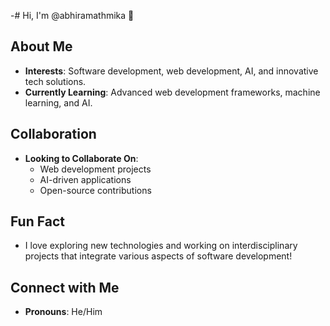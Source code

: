-# Hi, I'm @abhiramathmika 👋

## About Me
- **Interests**: Software development, web development, AI, and innovative tech solutions.
- **Currently Learning**: Advanced web development frameworks, machine learning, and AI.

## Collaboration
- **Looking to Collaborate On**:
  - Web development projects
  - AI-driven applications
  - Open-source contributions

## Fun Fact
- I love exploring new technologies and working on interdisciplinary projects that integrate various aspects of software development!

## Connect with Me
- **Pronouns**: He/Him

<!---
abhiramathmika/abhiramathmika is a ✨ special ✨ repository because its `README.md` (this file) appears on your GitHub profile.
You can click the Preview link to take a look at your changes.
--->
